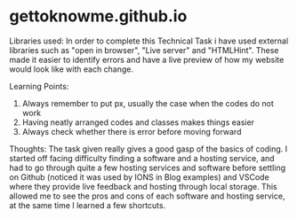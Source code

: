 # gettoknowme.github.io
Libraries used:
In order to complete this Technical Task i have used external libraries such as "open in browser", "Live server" and "HTMLHint". These made it easier to identify errors and have a live preview of how my website would look like with each change.

Learning Points:
1. Always remember to put px, usually the case when the codes do not work
2. Having neatly arranged codes and classes makes things easier
3. Always check whether there is error before moving forward 

Thoughts:
The task given really gives a good gasp of the basics of coding. I started off facing difficulty finding a software and a hosting service, and had to go through quite a few hosting services and software before settling on Github (noticed it was used by IONS in Blog examples) and VSCode where they provide live feedback and hosting through local storage. This allowed me to see the pros and cons of each software and hosting service, at the same time I learned a few shortcuts.
